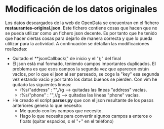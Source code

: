 # Modificación de los datos originales

Los datos descargados de la web de OpenData se encuentran en el fichero **restaurantes-original.json**. Este fichero contiene cosas que hacen que no se pueda utilizar como un fichero json decente. Es por tanto que he tenido que hacer ciertas cosas para dejarlo de manera correcta y que lo pueda utilizar para la actividad. A continuación se detallan las modificaciones realizadas:

* Quitado el **jsonCallback(" de inicio y el ");" del final
* El json está mal formado, teniendo campos importantes duplicados. El problema es que esos campos la segunda vez que aparecen están vacíos, por lo que el json al ser parseado, se coge la "key" esa segunda vez estando vacío y por tanto los datos buenos se pierden. Con vim he quitado las siguientes líneas:
  * :%s/"address" : "",//g --> quitadas las líneas "address" vacías.
  * :%s/"phone" : "",//g  --> quitadas las líneas "phone" vacías.
* He creado el script **parser.py** que con el json resultante de los pasos anteriores genera lo que necesito:
  *  Me quedo con los campos que necesito.
  *  Hago lo que necesite para convertir algunos campos a enteros o floats (quitar espacios, o el "+" en el teléfono)